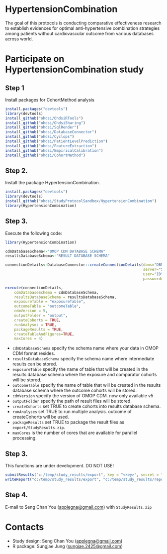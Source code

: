 # HypertensionCombination

The goal of this protocols is conducting comparative effectiveness research to establish evidences for optimal anti-hypertensive combination strategies among patients without cardiovascular outcome from various databases across world.

# Participate on HypertensionCombination study

## Step 1
Install packages for CohortMethod analysis

```R
install.packages("devtools")
library(devtools)
install_github("ohdsi/OhdsiRTools")
install_github("ohdsi/OhdsiSharing")
install_github("ohdsi/SqlRender")
install_github("ohdsi/DatabaseConnector")
install_github("ohdsi/Cyclops")
install_github("ohdsi/PatientLevelPrediction")
install_github("ohdsi/FeatureExtraction")
install_github("ohdsi/EmpiricalCalibration")
install_github("ohdsi/CohortMethod")
```

## Step 2.
Install the package HypertensionCombination.

```R
install.packages("devtools")
library(devtools)
install_github("ohdsi/StudyProtocolSandbox/HypertensionCombination")
library(HypertensionCombination)
```

## Step 3. 
Execute the following code:

```R
library(HypertensionCombination)

cdmDatabaseSchema<-"OMOP CDM DATABASE SCHEMA"
resultsDatabaseSchema<-"RESULT DATABASE SCHEMA"

connectionDetails<-DatabaseConnector::createConnectionDetails(dbms="DBMS",
                                                              server="SERVER IP",
                                                              user="ID",
                                                              password="PW")

execute(connectionDetails,
	cdmDatabaseSchema = cdmDatabaseSchema,
	resultsDatabaseSchema = resultsDatabaseSchema,
	exposureTable = "exposureTable",
	outcomeTable = "outcomeTable",
	cdmVersion = 5,
	outputFolder = "output",
	createCohorts = TRUE,
	runAnalyses = TRUE,
	packageResults = TRUE,
	createTableAndFigures=TRUE,
	maxCores = 4)
```

+ ```cdmDatabaseSchema``` specify the schema name where your data in OMOP CDM format resides.
+ ```resultsDatabaseSchema``` specify the schema name where intermediate results can be stored.
+ ```exposureTable``` specify the name of table that will be created in the results database schema where the exposure and comparator cohorts will be stored.
+ ```outcomeTable``` specify the name of table that will be created in the results database schema where the outcome cohorts will be stored.
+ ```cdmVersion``` specify the version of OMOP CDM. now only available v5
+ ```outputFolder``` specify the path of result files will be stored.
+ ```createCohorts``` set TRUE to create cohorts into results database schema. 
+ ```runAnalyses``` set TRUE to run multiple analysis. outcome of createCohorts will be used.
+ ```packageResults``` set TRUE to package the result files as ```export/StudyResults.zip```. 
+ ```maxCores``` is the number of cores that are available for parallel processing.

## Step 3. 
This functions are under development.
DO NOT USE!

```R
submitResults("c:/temp/study_results/export", key = "<key>", secret = "<secret>")
writeReport("c:/temp/study_results/export", "c:/temp/study_results/report.docx")
```

## Step 4.
E-mail to Seng Chan You (applegna@gmail.com) with ```StudyResults.zip```

# Contacts
- Study design: Seng Chan You (applegna@gmail.com)
- R package: Sungjae Jung (sungjae.2425@gmail.com)
